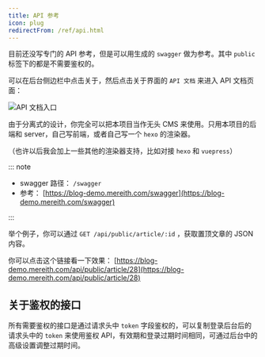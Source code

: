 ```yaml
---
title: API 参考
icon: plug
redirectFrom: /ref/api.html
---
```


目前还没写专门的 API 参考，但是可以用生成的 `swagger` 做为参考。其中 `public` 标签下的都是不需要鉴权的。

可以在后台侧边栏中点击关于，然后点击关于界面的 `API 文档` 来进入 API 文档页面：

![API 文档入口](https://pic.mereith.com/img/0b487fe87735562feff3825b040c5353.clipboard-2022-08-29.png)

由于分离式的设计，你完全可以把本项目当作无头 CMS 来使用。只用本项目的后端和 server，自己写前端，或者自己写一个 `hexo` 的渲染器。

（也许以后我会加上一些其他的渲染器支持，比如对接 `hexo` 和 `vuepress`）

::: note

- swagger 路径： `/swagger`
- 参考： [https://blog-demo.mereith.com/swagger](https://blog-demo.mereith.com/swagger)

:::

举个例子，你可以通过 `GET /api/public/article/:id` ，获取置顶文章的 JSON 内容。

你可以点击这个链接看一下效果： [https://blog-demo.mereith.com/api/public/article/28](https://blog-demo.mereith.com/api/public/article/28)

## 关于鉴权的接口

所有需要鉴权的接口是通过请求头中 `token` 字段鉴权的，可以复制登录后台后的请求头中的 `token` 来使用鉴权 API，有效期和登录过期时间相同，可通过后台中的高级设置调整过期时间。
